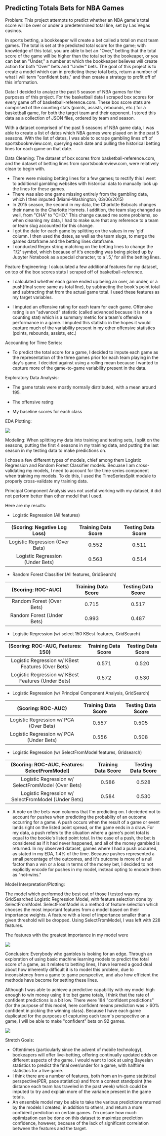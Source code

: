 ## Predicting Totals Bets for NBA Games

Problem: This project attempts to predict whether an NBA game's total score will be over or under a predetermined total line, 
set by Las Vegas casinos. 

In sports betting, a bookkeaper will create a bet called a total on most team games. The total is set at the predicted total score for the game; with knowledge of this total, you are able to bet an "Over," betting that the total score of the game will be higher than the total set by the bookeaper, or you can bet an "Under," a number at which the bookkeaper believes will create action for both "Over" bets and "Under" bets. The goal of this project is to create a model which can in predicting these total bets, return a number of what I will term "confident bets," and then create a strategy to profit off of this information. 


Data: I decided to analyze the past 5 season of NBA games for the purposes of this project. For the basketball data I scraped box scores for every game off of basketball-reference.com. These box score stats are comprised of the counting stats (points, assists, rebounds, etc.) for a basketball game, for both the target team and their opponent. I stored this data as a collection of JSON files, ordered by team and season.

With a dataset comprised of the past 5 seasons of NBA game data, I was able to create a list of dates which NBA games were played on in the past 5 seasons. With the list of dates, I was able to scrape gambling lines off of sportsbookreview.com, querying each date and pulling the historical betting lines for each game on that date. 


Data Cleaning: The dataset of box scores from basketball-reference.com, and the dataset of betting lines from sportsbookreview.com, were relatively clean to begin with. 
- There were missing betting lines for a few games; to rectify this I went to additional gambling websites with historical data to manually look up the lines for these games. 
- There was also one game missing entirely from the gambling data, which I then imputed (Miami-Washington, 03/06/2015)
- In 2015 season, the second in my data, the Charlotte Bobcats changes their name to the Charlotte Hornets. I addition, the team slug changed as well, from "CHA" to "CHO." This change caused me some problems, so when cleaning my data, I had to make sure that any reference to a team or team slug accounted for this change.
- I got the date for each game by splitting on the values in my 'gid' column. I then used the dates, as well as the team slugs, to merge the games dataframe and the betting lines dataframe.
- I conducted Regex string matching on the betting lines to change the '1/2' symbol, which because of it's encoding was being picked up by Jupyter Notebook as a special character, to a '.5,' for all the betting lines.


Feature Engineering: I caluculated a few additional features for my dataset, on top of the box scores stats I scraped off of basketball-reference. 

- I calculated whether each game ended up being an over, an under, or a push(final score same as total line), by subtracting the book's point total and subtracting that from the actual game total. I used these features as my target variables. 


- I imputed an offensive rating for each team for each game. Offensive rating is an "advanced" statistic (called advanced because it is not a counting stat) which is a summary metric for a team's offensive performance in a game. I imputed this statistic in the hopes it would capture much of the variability present in my other offensive statistics (points, rebounds, assists, etc.)

Accounting for Time Series:

- To predict the total score for a game, I decided to impute each game as the representation of the three games prior for each team playing in the day's game. I decided against using a rolling mean because I wanted to capture more of the game-to-game variability present in the data.


Exploratory Data Analysis: 
- The game totals were mostly normally distributed, with a mean around 195.

- The offensive rating


- My baseline scores for each class 

EDA Plotting:

![][distribution]

[distribution]: download.png


Modeling: When splitting my data into training and testing sets, I split on the seasons, putting the first 4 seasons in my training data, and putting the last season in my testing data to make predictions on. 

I chose a few different types of models, chief among them Logistic Regression and Random Forest Classifier models. Becuase I am cross-validating my models, I need to account for the time series component when training my models. To do this, I used the TimeSeriesSplit module to properly cross-validate my training data. 

Principal Component Analysis was not useful working with my dataset, it did not perform better than other model that I used.

Here are my results:

- Logistic Regression (All features)

|   (Scoring: Negative Log Loss)   | Training Data Score | Testing Data Score |
|:--------------------------------:|:-------------------:|:------------------:|
|  Logistic Regression (Over Bets) |        0.552        |        0.511       |
| Logistic Regression (Under Bets) |        0.563        |        0.514       |

- Random Forest Classifier (All features, GridSearch)

|     (Scoring: ROC-AUC)     | Training Data Score | Testing Data Score |
|:--------------------------:|:-------------------:|:------------------:|
|  Random Forest (Over Bets) |        0.715        |        0.517       |
| Random Forest (Under Bets) |        0.993        |        0.487       |

- Logistic Regression (w/ select 150 KBest features, GridSearch)

|          (Scoring: ROC-AUC, Features: 150)         | Training Data Score | Testing Data Score |
|:--------------------------------------------------:|:-------------------:|:------------------:|
|  Logistic Regression w/ KBest Features (Over Bets) |        0.571        |        0.520       |
| Logistic Regression w/ KBest Features (Under Bets) |        0.572        |        0.530       |

- Logistic Regression (w/ Principal Component Analysis, GridSearch)

|            (Scoring: ROC-AUC)           | Training Data Score | Testing Data Score |
|:---------------------------------------:|:-------------------:|:------------------:|
|  Logistic Regression w/ PCA (Over Bets) |        0.557        |        0.505       |
| Logistic Regression w/ PCA (Under Bets) |        0.556        |        0.508       |

- Logistic Regression (w/ SelectFromModel features, Gridsearch)

|    (Scoring: ROC-AUC, Features: SelectFromModel)    | Training Data Score | Testing Data Score |
|:---------------------------------------------------:|:-------------------:|:------------------:|
|  Logistic Regression w/ SelectFromModel (Over Bets) |        0.586        |        0.528       |
| Logistic Regression w/ SelectFromModel (Under Bets) |        0.584        |        0.530       |

- A note on the bets-won columns that I'm predicting on. I decieded not to account for pushes when predicting the probablity of an outcome occurring for a game. A push occurs when the result of a game or event lands right on the listed point spread, or the game ends in a draw. For my data, a push refers to the situation where a game's point total is equal to the bookie's listed point total. In the case of a push, the bet is considered as if it had never happened, and all of the money gambled is returned. In my observed dataset, games where I had a push occurred, as stated in my EDA, 1.4% of the time. Because pushes represented a small percentage of the outcomes, and it's outcome is more of a null factor than a win or a loss in terms of the money bet, I decided to not explicitly encode for pushes in my model, instead opting to encode them as "not-wins."



Model Interpretation/Plotting: 

The model which performed the best out of those I tested was my GridSearched Logistic Regression Model, with feature selection done by SelectFromModel. SelectFromModel is a method of feature selection which chooses the most important features from a model based on their importance weights. A feature with a level of importance smaller than a given threshold will be dropped. Using SelectFromModel, I was left with 228 features.

The features with the greatest importance in my model were 

![][under]

[under]: under_bet_graph.png


Conclusion:
Everybody who gambles is looking for an edge. Through an exploration of using basic machine learning models to predict the total score of a game, as it relates to betting lines, I have learned a good deal about how inherently difficult it is to model this problem, due to inconsistency from a game to game perspective, and also how efficient the methods have become for setting these lines. 

Although I was able to achieve a predictive capability with my model high enough to win money using it to bet game totals, I think that the rate of confident predictions is a bit low. There were 184 "confident predictions" (for the purpose of this model, here confident means prediction was > 60% confident in picking the winning class). Because I have each game duplicated for the purposes of capturing each team's perspective on a game, I will be able to make "confident" bets on 92 games. 

![][pooled]

[pooled]: pooled_bets_graph.png


Stretch Goals: 
- Oftentimes (particularly since the advent of mobile technology), bookeapers will offer live-betting, offering continually updated odds on different aspects of the game. I would want to look at using Bayesian statistics to predict the final over/under for a game, with halftime statistics for a live game.
- I think there are a number of features, both from an in-game statistical perspective(PER, pace statistics) and from a context standpoint (the distance each team has traveled in the past week) which could be imputed to try and explain more of the variance present in the game totals.
- An ensemble model may be able to take the various predictions returned by the models I created, in addition to others, and return a more confident prediction on certain games. I'm unsure how much optimization can be done on this dataset to maximize prediction confidence, however, because of the lack of significant correlation between the features and the target.



